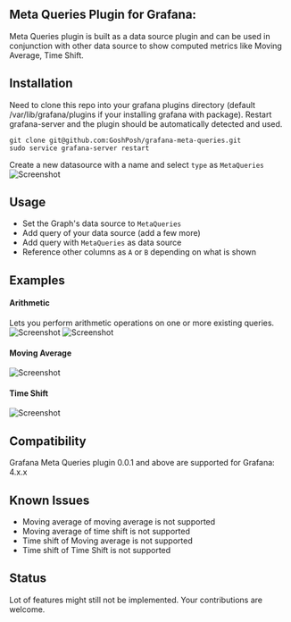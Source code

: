 ## Meta Queries Plugin for Grafana:
Meta Queries plugin is built as a data source plugin and can be used in conjunction with other data source to show computed metrics like Moving Average, Time Shift.
  
## Installation
Need to clone this repo into your grafana plugins directory (default /var/lib/grafana/plugins if your installing grafana with package).
Restart grafana-server and the plugin should be automatically detected and used.

```
git clone git@github.com:GoshPosh/grafana-meta-queries.git
sudo service grafana-server restart
```  

Create a new datasource with a name and select `type` as `MetaQueries`
![Screenshot](https://raw.githubusercontent.com/GoshPosh/grafana-meta-queries/master/img/DataSourceConfig.png?raw=true "DataSource")

## Usage
* Set the Graph's data source to `MetaQueries`
* Add query of your data source (add a few more)
* Add query with `MetaQueries` as data source
* Reference other columns as `A` or `B` depending on what is shown 

## Examples
#### Arithmetic
Lets you perform arithmetic operations on one or more existing queries.
![Screenshot](https://raw.githubusercontent.com/GoshPosh/grafana-meta-queries/master/img/arithmetic-ex1.png?raw=true "Arithmetic Example 1 - Metric * 2")
![Screenshot](https://raw.githubusercontent.com/GoshPosh/grafana-meta-queries/master/img/arithmetic-ex2.png?raw=true "Arithmetic Example 2 - Metric A + Metric B")

#### Moving Average
![Screenshot](https://raw.githubusercontent.com/GoshPosh/grafana-meta-queries/master/img/moving_average-ex1.png?raw=true "Moving Average Example 1 - 7 period moving average of Metric A ")

#### Time Shift
![Screenshot](https://raw.githubusercontent.com/GoshPosh/grafana-meta-queries/master/img/time_shift-ex1.png?raw=true "Time Shift Example 1 - 1 period timeshift of Metric A ")


## Compatibility
Grafana Meta Queries plugin 0.0.1 and above are supported for Grafana: 4.x.x


## Known Issues
* Moving average of moving average is not supported
* Moving average of time shift is not supported
* Time shift of Moving average is not supported
* Time shift of Time Shift is not supported

## Status
Lot of features might still not be implemented. Your contributions are welcome.

